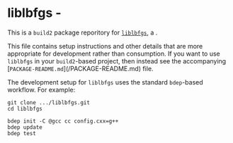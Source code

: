 # liblbfgs - <SUMMARY>

This is a `build2` package reporitory for [`liblbfgs`](https://<UPSTREAM-URL>),
a <SUMMARY-OF-FUNCTIONALITY>.

This file contains setup instructions and other details that are more
appropriate for development rather than consumption. If you want to use
`liblbfgs` in your `build2`-based project, then instead see the accompanying
[`PACKAGE-README.md`](<PACKAGE>/PACKAGE-README.md) file.

The development setup for `liblbfgs` uses the standard `bdep`-based workflow.
For example:

```
git clone .../liblbfgs.git
cd liblbfgs

bdep init -C @gcc cc config.cxx=g++
bdep update
bdep test
```
